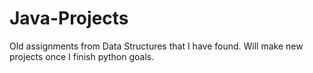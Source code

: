 # Java-Projects
Old assignments from Data Structures that I have found. Will make new projects once I finish python goals. 
